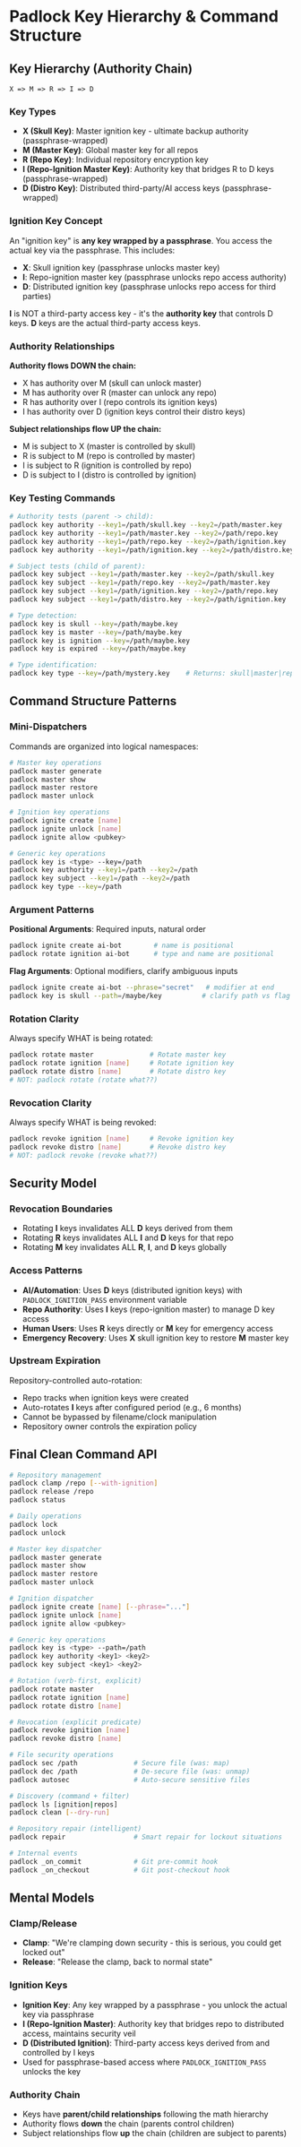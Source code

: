# Padlock Key Hierarchy & Command Structure

## Key Hierarchy (Authority Chain)

```
X => M => R => I => D
```

### Key Types
- **X (Skull Key)**: Master ignition key - ultimate backup authority (passphrase-wrapped)
- **M (Master Key)**: Global master key for all repos  
- **R (Repo Key)**: Individual repository encryption key
- **I (Repo-Ignition Master Key)**: Authority key that bridges R to D keys (passphrase-wrapped)
- **D (Distro Key)**: Distributed third-party/AI access keys (passphrase-wrapped)

### Ignition Key Concept
An "ignition key" is **any key wrapped by a passphrase**. You access the actual key via the passphrase. This includes:
- **X**: Skull ignition key (passphrase unlocks master key)
- **I**: Repo-ignition master key (passphrase unlocks repo access authority) 
- **D**: Distributed ignition key (passphrase unlocks repo access for third parties)

**I** is NOT a third-party access key - it's the **authority key** that controls D keys. **D** keys are the actual third-party access keys.

### Authority Relationships

**Authority flows DOWN the chain:**
- X has authority over M (skull can unlock master)
- M has authority over R (master can unlock any repo)  
- R has authority over I (repo controls its ignition keys)
- I has authority over D (ignition keys control their distro keys)

**Subject relationships flow UP the chain:**
- M is subject to X (master is controlled by skull)
- R is subject to M (repo is controlled by master)
- I is subject to R (ignition is controlled by repo)
- D is subject to I (distro is controlled by ignition)

### Key Testing Commands

```bash
# Authority tests (parent -> child):
padlock key authority --key1=/path/skull.key --key2=/path/master.key
padlock key authority --key1=/path/master.key --key2=/path/repo.key
padlock key authority --key1=/path/repo.key --key2=/path/ignition.key
padlock key authority --key1=/path/ignition.key --key2=/path/distro.key

# Subject tests (child of parent):
padlock key subject --key1=/path/master.key --key2=/path/skull.key
padlock key subject --key1=/path/repo.key --key2=/path/master.key
padlock key subject --key1=/path/ignition.key --key2=/path/repo.key
padlock key subject --key1=/path/distro.key --key2=/path/ignition.key

# Type detection:
padlock key is skull --key=/path/maybe.key
padlock key is master --key=/path/maybe.key
padlock key is ignition --key=/path/maybe.key
padlock key is expired --key=/path/maybe.key

# Type identification:
padlock key type --key=/path/mystery.key    # Returns: skull|master|repo|ignition|distro|unknown
```

## Command Structure Patterns

### Mini-Dispatchers
Commands are organized into logical namespaces:

```bash
# Master key operations
padlock master generate
padlock master show  
padlock master restore
padlock master unlock

# Ignition key operations  
padlock ignite create [name]
padlock ignite unlock [name]
padlock ignite allow <pubkey>

# Generic key operations
padlock key is <type> --key=/path
padlock key authority --key1=/path --key2=/path
padlock key subject --key1=/path --key2=/path
padlock key type --key=/path
```

### Argument Patterns

**Positional Arguments**: Required inputs, natural order
```bash
padlock ignite create ai-bot        # name is positional
padlock rotate ignition ai-bot      # type and name are positional
```

**Flag Arguments**: Optional modifiers, clarify ambiguous inputs
```bash
padlock ignite create ai-bot --phrase="secret"   # modifier at end
padlock key is skull --path=/maybe/key          # clarify path vs flag
```

### Rotation Clarity
Always specify WHAT is being rotated:

```bash
padlock rotate master              # Rotate master key
padlock rotate ignition [name]     # Rotate ignition key  
padlock rotate distro [name]       # Rotate distro key
# NOT: padlock rotate (rotate what??)
```

### Revocation Clarity  
Always specify WHAT is being revoked:

```bash
padlock revoke ignition [name]     # Revoke ignition key
padlock revoke distro [name]       # Revoke distro key  
# NOT: padlock revoke (revoke what??)
```

## Security Model

### Revocation Boundaries
- Rotating **I** keys invalidates ALL **D** keys derived from them
- Rotating **R** keys invalidates ALL **I** and **D** keys for that repo
- Rotating **M** key invalidates ALL **R**, **I**, and **D** keys globally

### Access Patterns
- **AI/Automation**: Uses **D** keys (distributed ignition keys) with `PADLOCK_IGNITION_PASS` environment variable
- **Repo Authority**: Uses **I** keys (repo-ignition master) to manage D key access
- **Human Users**: Uses **R** keys directly or **M** key for emergency access
- **Emergency Recovery**: Uses **X** skull ignition key to restore **M** master key

### Upstream Expiration
Repository-controlled auto-rotation:
- Repo tracks when ignition keys were created
- Auto-rotates **I** keys after configured period (e.g., 6 months)
- Cannot be bypassed by filename/clock manipulation
- Repository owner controls the expiration policy

## Final Clean Command API

```bash
# Repository management
padlock clamp /repo [--with-ignition]
padlock release /repo
padlock status

# Daily operations
padlock lock
padlock unlock

# Master key dispatcher  
padlock master generate
padlock master show
padlock master restore
padlock master unlock

# Ignition dispatcher
padlock ignite create [name] [--phrase="..."]
padlock ignite unlock [name]  
padlock ignite allow <pubkey>

# Generic key operations
padlock key is <type> --path=/path
padlock key authority <key1> <key2>
padlock key subject <key1> <key2>

# Rotation (verb-first, explicit)
padlock rotate master
padlock rotate ignition [name] 
padlock rotate distro [name]

# Revocation (explicit predicate)
padlock revoke ignition [name]
padlock revoke distro [name]

# File security operations
padlock sec /path              # Secure file (was: map)
padlock dec /path              # De-secure file (was: unmap)  
padlock autosec                # Auto-secure sensitive files

# Discovery (command + filter)
padlock ls [ignition|repos]
padlock clean [--dry-run]

# Repository repair (intelligent)
padlock repair                 # Smart repair for lockout situations

# Internal events
padlock _on_commit             # Git pre-commit hook
padlock _on_checkout           # Git post-checkout hook
```

## Mental Models

### Clamp/Release
- **Clamp**: "We're clamping down security - this is serious, you could get locked out"
- **Release**: "Release the clamp, back to normal state"

### Ignition Keys  
- **Ignition Key**: Any key wrapped by a passphrase - you unlock the actual key via passphrase
- **I (Repo-Ignition Master)**: Authority key that bridges repo to distributed access, maintains security veil
- **D (Distributed Ignition)**: Third-party access keys derived from and controlled by I keys
- Used for passphrase-based access where `PADLOCK_IGNITION_PASS` unlocks the key

### Authority Chain
- Keys have **parent/child relationships** following the math hierarchy
- Authority flows **down** the chain (parents control children)
- Subject relationships flow **up** the chain (children are subject to parents)

